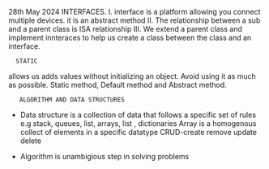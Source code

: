 28th May 2024
   INTERFACES.
I.  interface is a platform allowing you connect multiple devices. it is an abstract method
II. The relationship between a sub and a parent class is ISA relationship
III. We extend a parent class and implement innteraces to help us create a class between the class and an interface.

      STATIC
allows us adds values without initializing an object. Avoid using it as much as possible. Static method, Default method and Abstract method.
    
       ALGORITHM AND DATA STRUCTURES
- Data structure is a collection of data that follows a specific set of rules e.g stack, queues, list, arrays, list , dictionaries
Array is a homogenous collect of elements in a specific datatype
CRUD-create remove update delete

 - Algorithm is unambigious step in solving problems
